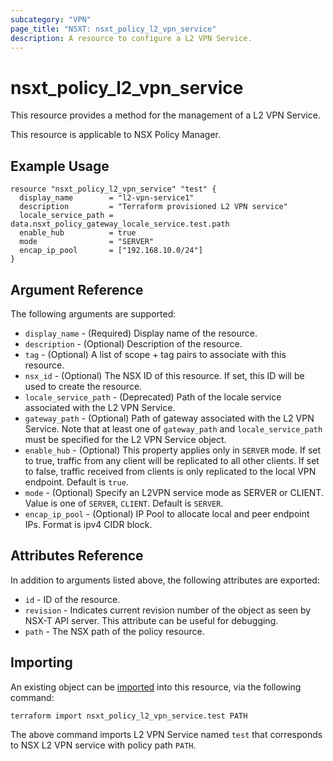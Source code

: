 ```yaml
---
subcategory: "VPN"
page_title: "NSXT: nsxt_policy_l2_vpn_service"
description: A resource to configure a L2 VPN Service.
---
```


# nsxt_policy_l2_vpn_service

This resource provides a method for the management of a L2 VPN Service.

This resource is applicable to NSX Policy Manager.

## Example Usage

```hcl
resource "nsxt_policy_l2_vpn_service" "test" {
  display_name        = "l2-vpn-service1"
  description         = "Terraform provisioned L2 VPN service"
  locale_service_path = data.nsxt_policy_gateway_locale_service.test.path
  enable_hub          = true
  mode                = "SERVER"
  encap_ip_pool       = ["192.168.10.0/24"]
}
```

## Argument Reference

The following arguments are supported:

* `display_name` - (Required) Display name of the resource.
* `description` - (Optional) Description of the resource.
* `tag` - (Optional) A list of scope + tag pairs to associate with this resource.
* `nsx_id` - (Optional) The NSX ID of this resource. If set, this ID will be used to create the resource.
* `locale_service_path` - (Deprecated) Path of the locale service associated with the L2 VPN Service.
* `gateway_path` - (Optional) Path of gateway associated with the L2 VPN Service. Note that at least one of `gateway_path` and `locale_service_path` must be specified for the L2 VPN Service object.
* `enable_hub` - (Optional) This property applies only in `SERVER` mode. If set to true, traffic from any client will be replicated to all other clients. If set to false, traffic received from clients is only replicated to the local VPN endpoint. Default is `true`.
* `mode` - (Optional) Specify an L2VPN service mode as SERVER or CLIENT. Value is one of `SERVER`, `CLIENT`. Default is `SERVER`.
* `encap_ip_pool` - (Optional) IP Pool to allocate local and peer endpoint IPs. Format is ipv4 CIDR block.

## Attributes Reference

In addition to arguments listed above, the following attributes are exported:

* `id` - ID of the resource.
* `revision` - Indicates current revision number of the object as seen by NSX-T API server. This attribute can be useful for debugging.
* `path` - The NSX path of the policy resource.

## Importing

An existing object can be [imported][docs-import] into this resource, via the following command:

[docs-import]: https://developer.hashicorp.com/terraform/cli/import

```shell
terraform import nsxt_policy_l2_vpn_service.test PATH
```

The above command imports L2 VPN Service named `test` that corresponds to NSX L2 VPN service with policy path `PATH`.
